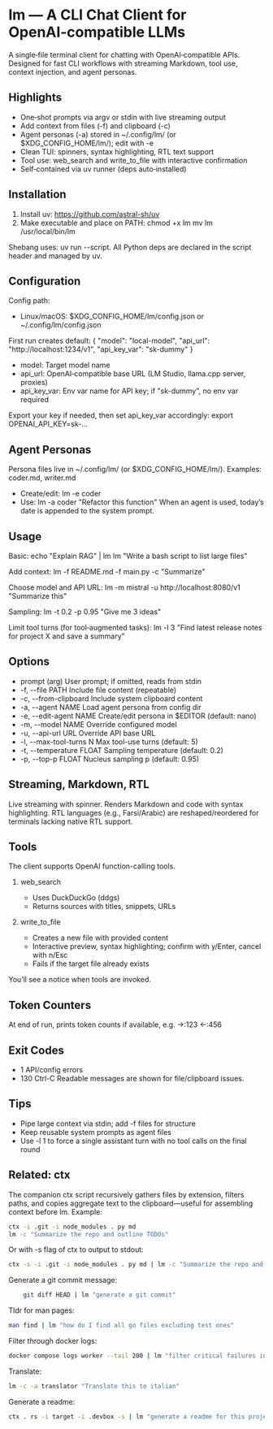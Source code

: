 # lm — A CLI Chat Client for OpenAI‑compatible LLMs

A single‑file terminal client for chatting with OpenAI‑compatible APIs. Designed for fast CLI workflows with streaming Markdown, tool use, context injection, and agent personas.

## Highlights
- One‑shot prompts via argv or stdin with live streaming output
- Add context from files (-f) and clipboard (-c)
- Agent personas (-a) stored in ~/.config/lm/ (or $XDG_CONFIG_HOME/lm/); edit with -e
- Clean TUI: spinners, syntax highlighting, RTL text support
- Tool use: web_search and write_to_file with interactive confirmation
- Self‑contained via uv runner (deps auto‑installed)

## Installation
1) Install uv: https://github.com/astral-sh/uv
2) Make executable and place on PATH:
   chmod +x lm
   mv lm /usr/local/bin/lm

Shebang uses: uv run --script. All Python deps are declared in the script header and managed by uv.

## Configuration
Config path:
- Linux/macOS: $XDG_CONFIG_HOME/lm/config.json or ~/.config/lm/config.json

First run creates default:
{
  "model": "local-model",
  "api_url": "http://localhost:1234/v1",
  "api_key_var": "sk-dummy"
}
- model: Target model name
- api_url: OpenAI‑compatible base URL (LM Studio, llama.cpp server, proxies)
- api_key_var: Env var name for API key; if "sk-dummy", no env var required

Export your key if needed, then set api_key_var accordingly:
  export OPENAI_API_KEY=sk-...

## Agent Personas
Persona files live in ~/.config/lm/ (or $XDG_CONFIG_HOME/lm/). Examples: coder.md, writer.md
- Create/edit: lm -e coder
- Use:        lm -a coder "Refactor this function"
When an agent is used, today’s date is appended to the system prompt.

## Usage
Basic:
  echo "Explain RAG" | lm
  lm "Write a bash script to list large files"

Add context:
  lm -f README.md -f main.py -c "Summarize"

Choose model and API URL:
  lm -m mistral -u http://localhost:8080/v1 "Summarize this"

Sampling:
  lm -t 0.2 -p 0.95 "Give me 3 ideas"

Limit tool turns (for tool‑augmented tasks):
  lm -l 3 "Find latest release notes for project X and save a summary"

## Options
- prompt (arg)              User prompt; if omitted, reads from stdin
- -f, --file PATH           Include file content (repeatable)
- -c, --from-clipboard      Include system clipboard content
- -a, --agent NAME          Load agent persona from config dir
- -e, --edit-agent NAME     Create/edit persona in $EDITOR (default: nano)
- -m, --model NAME          Override configured model
- -u, --api-url URL         Override API base URL
- -l, --max-tool-turns N    Max tool-use turns (default: 5)
- -t, --temperature FLOAT   Sampling temperature (default: 0.2)
- -p, --top-p FLOAT         Nucleus sampling p (default: 0.95)

## Streaming, Markdown, RTL
Live streaming with spinner. Renders Markdown and code with syntax highlighting. RTL languages (e.g., Farsi/Arabic) are reshaped/reordered for terminals lacking native RTL support.

## Tools
The client supports OpenAI function-calling tools.

1) web_search
   - Uses DuckDuckGo (ddgs)
   - Returns sources with titles, snippets, URLs

2) write_to_file
   - Creates a new file with provided content
   - Interactive preview, syntax highlighting; confirm with y/Enter, cancel with n/Esc
   - Fails if the target file already exists

You’ll see a notice when tools are invoked.

## Token Counters
At end of run, prints token counts if available, e.g. ->:123 <-:456

## Exit Codes
- 1   API/config errors
- 130 Ctrl-C
Readable messages are shown for file/clipboard issues.

## Tips
- Pipe large context via stdin; add -f files for structure
- Keep reusable system prompts as agent files
- Use -l 1 to force a single assistant turn with no tool calls on the final round

## Related: ctx
The companion ctx script recursively gathers files by extension, filters paths, and copies aggregate text to the clipboard—useful for assembling context before lm.
Example:
  ```sh
  ctx -i .git -i node_modules . py md
  lm -c "Summarize the repo and outline TODOs"
  ```

Or with -s flag of ctx to output to stdout:
  ```sh
  ctx -s -i .git -i node_modules . py md | lm -c "Summarize the repo and outline TODOs"
  ```
Generate a git commit message:
```sh
    git diff HEAD | lm "generate a git commit"
```
Tldr for man pages:
```sh
man find | lm "how do I find all go files excluding test ones"
```

Filter through docker logs:
```sh
docker compose logs worker --tail 200 | lm "filter critical failures into a table"
```

Translate:
```sh
lm -c -a translator "Translate this to italian"
```

Generate a readme:
```sh
ctx . rs -i target -i .devbox -s | lm "generate a readme for this project" > readme.md
```
